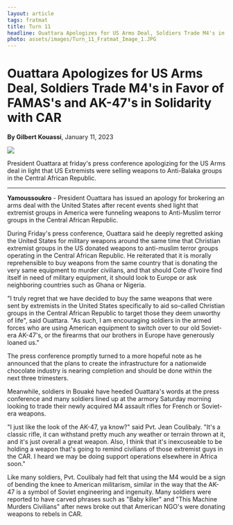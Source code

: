 ```yaml
---
layout: article
tags: fratmat
title: Turn 11
headline: Ouattara Apologizes for US Arms Deal, Soldiers Trade M4's in Favor of FAMAS's and AK-47's in Solidarity with CAR
photo: assets/images/Turn_11_Fratmat_Image_1.JPG
---
```


# Ouattara Apologizes for US Arms Deal, Soldiers Trade M4's in Favor of FAMAS's and AK-47's in Solidarity with CAR

**By Gilbert Kouassi**, January 11, 2023

<div class="main-image-container">
    <img src = "../../../assets/images/Turn_11_Fratmat_Image_1.JPG" id="container-image">
    <p id="image-caption">President Ouattara at friday's press conference apologizing for the US Arms deal in light that US Extremists were selling weapons to Anti-Balaka groups in the Central African Republic.</p>
</div>

---

**Yamoussoukro** - President Ouattara has issued an apology for brokering an arms deal with the United States after recent events shed light that extremist groups in America were funneling weapons to Anti-Muslim terror groups in the Central African Republic.

During Friday's press conference, Ouattara said he deeply regretted asking the United States for military weapons around the same time that Christian extremist groups in the US donated weapons to anti-muslim terror groups operating in the Central African Republic. He reiterated that it is morally reprehensible to buy weapons from the same country that is donating the very same equipment to murder civilians, and that should Cote d'Ivoire find itself in need of military equipment, it should look to Europe or ask neighboring countries such as Ghana or Nigeria. 

"I truly regret that we have decided to buy the same weapons that were sent by extremists in the United States specifically to aid so-called Christian groups in the Central African Republic to target those they deem unworthy of life", said Ouattara. "As such, I am encouraging soldiers in the armed forces who are using American equipment to switch over to our old Soviet-era AK-47's, or the firearms that our brothers in Europe have generously loaned us."

The press conference promptly turned to a more hopeful note as he announced that the plans to create the infrastructure for a nationwide chocolate industry is nearing completion and should be done within the next three trimesters. 

Meanwhile, soldiers in Bouaké have heeded Ouattara's words at the press conference and many soldiers lined up at the armory Saturday morning looking to trade their newly acquired M4 assault rifles for French or Soviet-era weapons.

"I just like the look of the AK-47, ya know?" said Pvt. Jean Coulibaly. "It's a classic rifle, it can withstand pretty much any weather or terrain thrown at it, and it's just overall a great weapon. Also, I think that it's inexcuseable to be holding a weapon that's going to remind civilians of those extremist guys in the CAR. I heard we may be doing support operations elsewhere in Africa soon."

Like many soldiers, Pvt. Coulibaly had felt that using the M4 would be a sign of bending the knee to American militarism, similar in the way that the AK-47 is a symbol of Soviet engineering and ingenuity. Many soldiers were reported to have carved phrases such as "Baby killer" and "This Machine Murders Civilians" after news broke out that American NGO's were donating weapons to rebels in CAR.